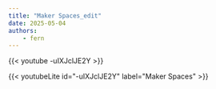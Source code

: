 ```yaml
---
title: "Maker Spaces_edit"
date: 2025-05-04
authors:
    - fern
---
```


{{< youtube -uIXJclJE2Y >}}

{{< youtubeLite id="-uIXJclJE2Y" label="Maker Spaces" >}}


